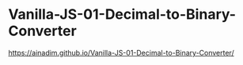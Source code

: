 ﻿# Vanilla-JS-01-Decimal-to-Binary-Converter
https://ainadim.github.io/Vanilla-JS-01-Decimal-to-Binary-Converter/
